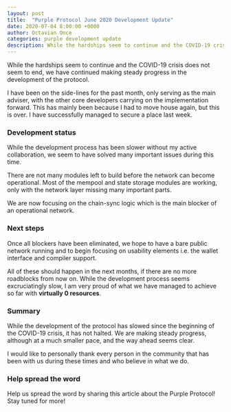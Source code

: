 ```yaml
---
layout: post
title:  "Purple Protocol June 2020 Development Update"
date: 2020-07-04 8:00:00 +0000
author: Octavian Once
categories: purple development update
description: While the hardships seem to continue and the COVID-19 crisis does not seem to end, we have continued making steady progress...
--- 
```


While the hardships seem to continue and the COVID-19 crisis does not seem to end, we have continued making steady progress in the development of the protocol. 

I have been on the side-lines for the past month, only serving as the main adviser, with the other core developers carrying on the implementation forward. This has mainly been because I had to move house again, but this is over. I have successfully managed to secure a place last week.

### Development status
While the development process has been slower without my active collaboration, we seem to have solved many important issues during this time. 

There are not many modules left to build before the network can become operational. Most of the mempool and state storage modules are working, only with the network layer missing many important parts.

We are now focusing on the chain-sync logic which is the main blocker of an operational network.

### Next steps
Once all blockers have been eliminated, we hope to have a bare public network running and to begin focusing on usability elements i.e. the wallet interface and compiler support.

All of these should happen in the next months, if there are no more roadblocks from now on. While the development process seems excruciatingly slow, I am very proud of what we have managed to achieve so far with **virtually 0 resources**.

### Summary
While the development of the protocol has slowed since the beginning of the COVID-19 crisis, it has not halted. We are making steady progress, although at a much smaller pace, and the way ahead seems clear.

I would like to personally thank every person in the community that has been with us during these times and who believe in what we do.

### Help spread the word
Help us spread the word by sharing this article about the Purple Protocol! Stay tuned for more!